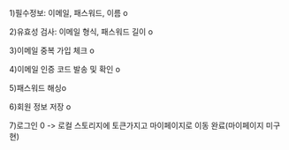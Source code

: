    1)필수정보: 이메일, 패스워드, 이름 o
   
   2)유효성 검사: 이메일 형식, 패스워드 길이 o
	
   3)이메일 중복 가입 체크 o
	
   4)이메일 인증 코드 발송 및 확인 o
   
   5)패스워드 해싱o
   
   6)회원 정보 저장 o
   
   7)로그인 0 -> 로컬 스토리지에 토큰가지고 마이페이지로 이동 완료(마이페이지 미구현)
